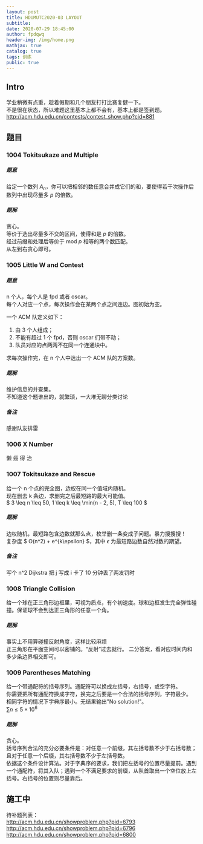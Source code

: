```yaml
---
layout: post
title: HDUMUTC2020-03 LAYOUT
subtitle: 
date: 2020-07-29 18:45:00
author: fpdqwq
header-img: /img/home.png
mathjax: true
catalog: true
tags: 训练
public: true
---
```


## Intro
学业稍微有点重，趁着假期和几个朋友打打比赛复健一下。  
不是很在状态，所以难题这里基本上都不会有，基本上都是签到题。  
http://acm.hdu.edu.cn/contests/contest_show.php?cid=881

## 题目
### 1004 Tokitsukaze and Multiple
##### 题意
给定一个数列 $A_n$，你可以把相邻的数任意合并成它们的和，要使得若干次操作后数列中出现尽量多 $p$ 的倍数。
##### 题解
贪心。  
等价于选出尽量多不交的区间，使得和是 $p$ 的倍数。  
经过前缀和处理后等价于 mod $p$ 相等的两个数匹配。  
从左到右贪心即可。

### 1005 Little W and Contest
##### 题意
n 个人，每个人是 fpd 或者 oscar。  
每个人对应一个点，每次操作会在某两个点之间连边。图初始为空。  

一个 ACM 队定义如下：
1. 由 3 个人组成；    
2. 不能有超过 1 个 fpd，否则 oscar 们带不动；
3. 队员对应的点两两不在同一个连通块中。

求每次操作完，在 n 个人中选出一个 ACM 队的方案数。
##### 题解
维护信息的并查集。  
不知道这个题谁出的，就繁琐，一大堆无聊分类讨论
##### 备注
感谢队友排雷

### 1006 X Number
懒 癌 得 治 

### 1007 Tokitsukaze and Rescue
给一个 n 个点的完全图，边权在同一个值域内随机。  
现在删去 k 条边，求删完之后最短路的最大可能值。  
$ 3 \leq n \leq 50, 1 \leq k \leq \min(n - 2, 5), T \leq 100 $
##### 题解
边权随机，最短路包含边数就那么点，枚举删一条变成子问题。暴力搜搜搜！  
复杂度 $ O(n^2) + e^{k\epsilon} $，其中 $\epsilon$ 为最短路边数自然对数的期望。
##### 备注
写个 n^2 Dijkstra 把 j 写成 i 卡了 10 分钟丢了两发罚时

### 1008 Triangle Collision
给一个球在正三角形边框里，可视为质点，有个初速度。球和边框发生完全弹性碰撞。保证球不会到达正三角形的任意一个角。

##### 题解
事实上不用算碰撞反射角度，这样比较麻烦  
正三角形在平面空间可以密铺的。“反射”过去就行。
二分答案，看对应时间内和多少条边界相交即可。

### 1009 Parentheses Matching
给一个带通配符的括号序列。通配符可以换成左括号，右括号，或空字符。  
你需要把所有通配符换成字符，换完之后要是一个合法的括号序列，字符最少。  
相同字符的情况下字典序最小。无结果输出"No solution!"。  
$\sum n \leq 5 \times 10^6$

##### 题解
贪心。  
括号序列合法的充分必要条件是：对任意一个前缀，其左括号数不少于右括号数；且对于任意一个后缀，其右括号数不少于左括号数。  
依据这个条件设计算法。对于字典序的要求，我们把左括号的位置尽量提前。遇到一个通配符，将其入队；遇到一个不满足要求的前缀，从队首取出一个空位放上左括号。右括号的位置则尽量靠后。

## 施工中
待补题列表：  
http://acm.hdu.edu.cn/showproblem.php?pid=6793  
http://acm.hdu.edu.cn/showproblem.php?pid=6796  
http://acm.hdu.edu.cn/showproblem.php?pid=6800  